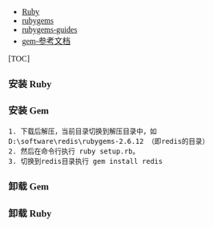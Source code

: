 <font face="Simsun" size=3>

- [Ruby](https://rubyinstaller.org/downloads/)
- [rubygems](https://rubygems.org/pages/download)
- [rubygems-guides](https://guides.rubygems.org)
- [gem-参考文档](https://blog.csdn.net/DayDreamingBoy/article/details/6455353)

[TOC]

### 安装 Ruby

### 安装 Gem

~~~
1. 下载后解压，当前目录切换到解压目录中，如 D:\software\redis\rubygems-2.6.12 （即redis的目录）
2. 然后在命令行执行 ruby setup.rb。
3. 切换到redis目录执行 gem install redis
~~~

### 卸载 Gem

### 卸载 Ruby

</font>